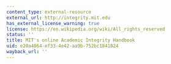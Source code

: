 ```yaml
---
content_type: external-resource
external_url: http://integrity.mit.edu
has_external_license_warning: true
license: https://en.wikipedia.org/wiki/All_rights_reserved
status: ''
title: MIT's online Academic Integrity Handbook
uid: e20a4864-ef33-4e42-aa9b-752bc1841824
wayback_url: ''
---
```

